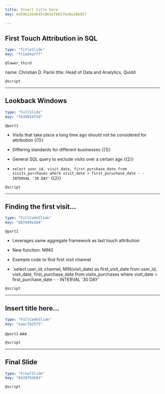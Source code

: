 ```yaml
---
title: Insert title here
key: e45961e54645c8642fb657be6e20b957

---
```

## First Touch Attribution in SQL

```yaml
type: "TitleSlide"
key: "fc1a94a7ff"
```

`@lower_third`

name: Christian D. Parisi
title: Head of Data and Analytics, Quidd


`@script`



---
## Lookback Windows

```yaml
type: "FullSlide"
key: "f639924f5d"
```

`@part1`
- Visits that take place a long time ago should not be considered for attribution  {{1}}

- Differing standards for different businesses  {{1}}

- General SQL query to exclude visits over a certain age  {{2}}

- `select user_id, visit_date, first_purchase_date from visits_purchases where visit_date > first_puruchase_date - - INTERVAL '30 DAY'`  {{2}}


`@script`



---
## Finding the first visit...

```yaml
type: "FullCodeSlide"
key: "887848e164"
```

`@part1`
- Leverages same aggregate framework as last touch attribution

- New function: MIN()

- Example code to find first visit channel

- `select user_id, channel, MIN(visit_date) as first_visit_date from 
user_id, visit_date, first_purchase_date from visits_purchases where visit_date > first_purchase_date - - INTERVAL '30 DAY'


`@script`



---
## Insert title here...

```yaml
type: "FullCodeSlide"
key: "eaacf825f3"
```

`@part1`
aaa


`@script`



---
## Final Slide

```yaml
type: "FinalSlide"
key: "8439793603"
```

`@script`


